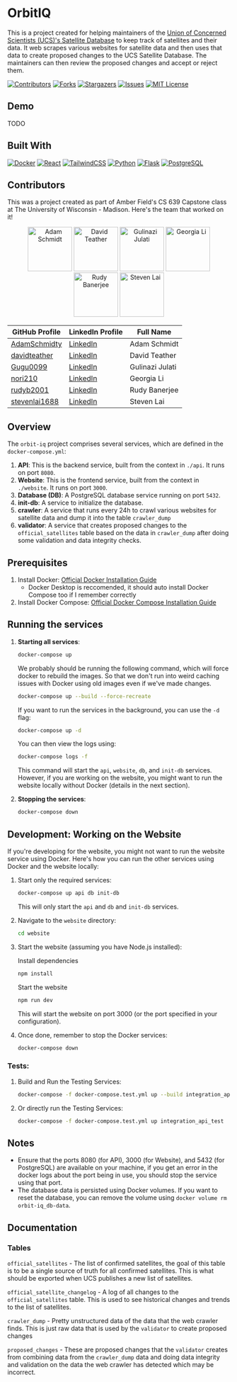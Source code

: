 # OrbitIQ

This is a project created for helping maintainers of the [Union of Concerned Scientists (UCS)'s Satellite Database](https://www.ucsusa.org/resources/satellite-database) to keep track of satellites and their data. It web scrapes various websites for satellite data and then uses that data to create proposed changes to the UCS Satellite Database. The maintainers can then review the proposed changes and accept or reject them.

[![Contributors][contributors-shield]][contributors-url]
[![Forks][forks-shield]][forks-url]
[![Stargazers][stars-shield]][stars-url]
[![Issues][issues-shield]][issues-url]
[![MIT License][license-shield]][license-url]

## Demo
TODO

## Built With
[![Docker][Docker]][docker-url] [![React][React.js]][React-url] [![TailwindCSS][TailwindCSS]][tailwindcss-url] [![Python][Python]][python-url] [![Flask][Flask]][flask-url] [![PostgreSQL][PostgreSQL]][postgresql-url]

## Contributors
This was a project created as part of Amber Field's CS 639 Capstone class at The University of Wisconsin - Madison. Here's the team that worked on it!

<div align="center">
    <img src="https://github.com/AdamSchmidty.png" width="100" height="100" alt="Adam Schmidt">
    <img src="https://github.com/davidteather.png" width="100" height="100" alt="David Teather">
    <img src="https://github.com/Gugu0099.png" width="100" height="100" alt="Gulinazi Julati">
    <img src="https://github.com/nori210.png" width="100" height="100" alt="Georgia Li">
    <img src="https://github.com/rudyb2001.png" width="100" height="100" alt="Rudy Banerjee">
    <img src="https://github.com/stevenlai1688.png" width="100" height="100" alt="Steven Lai">
</div>

| GitHub Profile | LinkedIn Profile | Full Name         |
| -------------- | ---------------- | ----------------- |
| [AdamSchmidty](https://github.com/AdamSchmidty) | [LinkedIn](https://www.linkedin.com/in/adam-m-schmidt) | Adam Schmidt |
| [davidteather](https://github.com/davidteather) | [LinkedIn](https://www.linkedin.com/in/davidteather) | David Teather |
| [Gugu0099](https://github.com/Gugu0099) | [LinkedIn](https://www.linkedin.com/in/gulinazi-julati/) | Gulinazi Julati |
| [nori210](https://github.com/nori210) | [LinkedIn](https://www.linkedin.com/in/jiaxuan-li-1ba857294) | Georgia Li |
| [rudyb2001](https://github.com/rudyb2001) | [LinkedIn](https://www.linkedin.com/in/anirudhbanerjee) | Rudy Banerjee |
| [stevenlai1688](https://github.com/stevenlai1688) | [LinkedIn](https://www.linkedin.com/in/steven-yisiang-lai) | Steven Lai |


## Overview

The `orbit-iq` project comprises several services, which are defined in the `docker-compose.yml`:

1. **API**: This is the backend service, built from the context in `./api`. It runs on port `8080`.
2. **Website**: This is the frontend service, built from the context in `./website`. It runs on port `3000`.
3. **Database (DB)**: A PostgreSQL database service running on port `5432`.
4. **init-db**: A service to initialize the database.
5. **crawler**: A service that runs every 24h to crawl various websites for satellite data and dump it into the table `crawler_dump`
6. **validator**: A service that creates proposed changes to the `official_satellites` table based on the data in `crawler_dump` after doing some validation and data integrity checks.

## Prerequisites

1. Install Docker: [Official Docker Installation Guide](https://docs.docker.com/get-docker/)
   - Docker Desktop is reccomended, it should auto install Docker Compose too if I remember correctly
2. Install Docker Compose: [Official Docker Compose Installation Guide](https://docs.docker.com/compose/install/)

## Running the services

1. **Starting all services**:

   ```bash
   docker-compose up
   ```

   We probably should be running the following command, which will force docker to rebuild the images. So that we don't run into weird caching issues with Docker using old images even if we've made changes.

   ```bash
   docker-compose up --build --force-recreate
   ```

   If you want to run the services in the background, you can use the `-d` flag:

   ```bash
   docker-compose up -d
   ```

   You can then view the logs using:

   ```bash
   docker-compose logs -f
   ```

   This command will start the `api`, `website`, `db`, and `init-db` services. However, if you are working on the website, you might want to run the website locally without Docker (details in the next section).

2. **Stopping the services**:
   ```bash
   docker-compose down
   ```

## Development: Working on the Website

If you're developing for the website, you might not want to run the website service using Docker. Here's how you can run the other services using Docker and the website locally:

1. Start only the required services:

   ```bash
   docker-compose up api db init-db
   ```

   This will only start the `api` and `db`
   and `init-db` services.

2. Navigate to the `website` directory:

   ```bash
   cd website
   ```

3. Start the website (assuming you have Node.js installed):

   Install dependencies

   ```bash
   npm install
   ```

   Start the website

   ```bash
   npm run dev
   ```

   This will start the website on port 3000 (or the port specified in your configuration).

4. Once done, remember to stop the Docker services:

   ```bash
   docker-compose down
   ```

### Tests:

1. Build and Run the Testing Services:

   ```bash
   docker-compose -f docker-compose.test.yml up --build integration_api_test
   ```

2. Or directly run the Testing Services:

   ```bash
   docker-compose -f docker-compose.test.yml up integration_api_test
   ```

## Notes

- Ensure that the ports 8080 (for API), 3000 (for Website), and 5432 (for PostgreSQL) are available on your machine, if you get an error in the docker logs about the port being in use, you should stop the service using that port.
- The database data is persisted using Docker volumes. If you want to reset the database, you can remove the volume using `docker volume rm orbit-iq_db-data`.

## Documentation

### Tables

`official_satellites` - The list of confirmed satellites, the goal of this table is to be a single source of truth for all confirmed satellites. This is what should be exported when UCS publishes a new list of satellites.

`official_satellite_changelog` - A log of all changes to the `official_satellites` table. This is used to see historical changes and trends to the list of satellites.

`crawler_dump` - Pretty unstructured data of the data that the web crawler finds. This is just raw data that is used by the `validator` to create proposed changes

`proposed_changes` - These are proposed changes that the `validator` creates from combining data from the `crawler_dump` data and doing data integrity and validation on the data the web crawler has detected which may be incorrect.

<!-- MARKDOWN LINKS & IMAGES -->
<!-- https://www.markdownguide.org/basic-syntax/#reference-style-links -->
[contributors-shield]: https://img.shields.io/github/contributors/OrbitIQ/orbit-iq.svg?style=for-the-badge
[contributors-url]: https://github.com/OrbitIQ/orbit-iq/graphs/contributors
[forks-shield]: https://img.shields.io/github/forks/OrbitIQ/orbit-iq.svg?style=for-the-badge
[forks-url]: https://github.com/OrbitIQ/orbit-iq/network/members
[stars-shield]: https://img.shields.io/github/stars/OrbitIQ/orbit-iq.svg?style=for-the-badge
[stars-url]: https://github.com/OrbitIQ/orbit-iq/stargazers
[issues-shield]: https://img.shields.io/github/issues/OrbitIQ/orbit-iq.svg?style=for-the-badge
[issues-url]: https://github.com/OrbitIQ/orbit-iq/issues
[license-shield]: https://img.shields.io/github/license/OrbitIQ/orbit-iq.svg?style=for-the-badge
[license-url]: https://github.com/OrbitIQ/orbit-iq/blob/master/LICENSE.txt
[React.js]: https://img.shields.io/badge/React-20232A?style=for-the-badge&logo=react&logoColor=61DAFB
[React-url]: https://reactjs.org/
[Docker]: https://img.shields.io/badge/Docker-2496ED?style=for-the-badge&logo=docker&logoColor=FFFFFF
[Docker-url]: https://www.docker.com/
[Flask]: https://img.shields.io/badge/Flask-000000?style=for-the-badge&logo=flask&logoColor=FFFFFF
[Flask-url]: https://flask.palletsprojects.com/en/3.0.x/
[Python]: https://img.shields.io/badge/Python-3776AB?style=for-the-badge&logo=python&logoColor=FFFFFF
[Python-url]: https://www.python.org/
[PostgreSQL]: https://img.shields.io/badge/PostgreSQL-4169E1?style=for-the-badge&logo=postgresql&logoColor=FFFFFF
[postgresql-url]: https://www.postgresql.org/
[TailwindCSS]: https://img.shields.io/badge/Tailwind_CSS-38B2AC?style=for-the-badge&logo=tailwind-css&logoColor=FFFFFF
[tailwindcss-url]: https://tailwindcss.com/
[product-screenshot]: images/screenshot.png
[demo-url]: todo